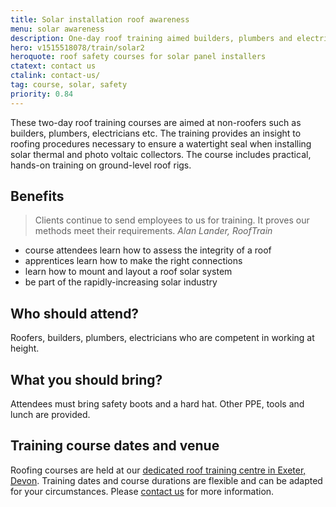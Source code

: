 ```yaml
---
title: Solar installation roof awareness
menu: solar awareness
description: One-day roof training aimed builders, plumbers and electricians. The course provides an insight to roofing procedures necessary to ensure a watertight seal when installing solar panels and connectors.
hero: v1515518078/train/solar2
heroquote: roof safety courses for solar panel installers
ctatext: contact us
ctalink: contact-us/
tag: course, solar, safety
priority: 0.84
---
```


These two-day roof training courses are aimed at non-roofers such as builders, plumbers, electricians etc. The training provides an insight to roofing procedures necessary to ensure a watertight seal when installing solar thermal and photo voltaic collectors. The course includes practical, hands-on training on ground-level roof rigs.

## Benefits

> Clients continue to send employees to us for training. It proves our methods meet their requirements.
<cite>Alan Lander, RoofTrain</cite>

* course attendees learn how to assess the integrity of a roof
* apprentices learn how to make the right connections
* learn how to mount and layout a roof solar system
* be part of the rapidly-increasing solar industry


## Who should attend?

Roofers, builders, plumbers, electricians who are competent in working at height.


## What you should bring?

Attendees must bring safety boots and a hard hat. Other PPE, tools and lunch are provided.


## Training course dates and venue

Roofing courses are held at our [dedicated roof training centre in Exeter, Devon]([root]about-us/roof-training-centre/). Training dates and course durations are flexible and can be adapted for your circumstances. Please [contact us]([root]contact-us/) for more information.
